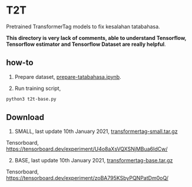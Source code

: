 # T2T

Pretrained TransformerTag models to fix kesalahan tatabahasa.

**This directory is very lack of comments, able to understand Tensorflow, Tensorflow estimator and Tensorflow Dataset are really helpful**.

## how-to

1. Prepare dataset, [prepare-tatabahasa.ipynb](prepare-tatabahasa.ipynb).

2. Run training script,

```bash
python3 t2t-base.py
```

## Download

1. SMALL, last update 10th January 2021, [transformertag-small.tar.gz](https://f000.backblazeb2.com/file/malaya-model/finetuned/transformertag-small.tar.gz)

Tensorboard, https://tensorboard.dev/experiment/U4o8aXsVQXSNjMBua6IdCw/

2. BASE, last update 10th January 2021, [transformertag-base.tar.gz](https://f000.backblazeb2.com/file/malaya-model/finetuned/transformertag-base.tar.gz)

Tensorboard, https://tensorboard.dev/experiment/zoBA795KSbyPQNPatDm0oQ/